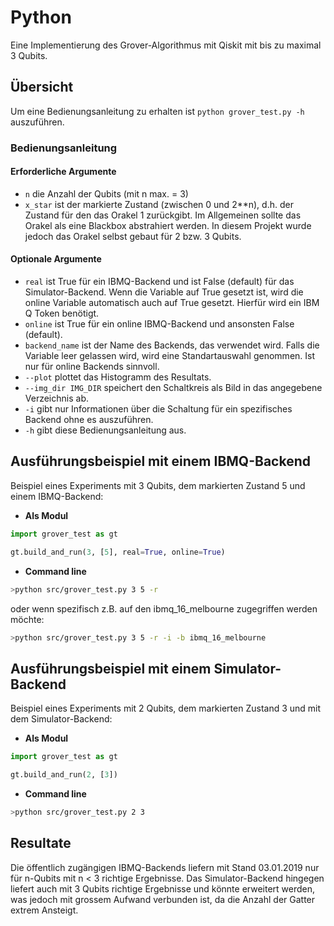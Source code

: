 # Python
Eine Implementierung des Grover-Algorithmus mit Qiskit mit bis zu maximal 3 Qubits.

## Übersicht
Um eine Bedienungsanleitung zu erhalten ist `python grover_test.py -h` auszuführen.

### Bedienungsanleitung
#### Erforderliche Argumente
  * `n` die Anzahl der Qubits (mit n max. = 3)
  * `x_star` ist der markierte Zustand (zwischen 0 und 2**n), d.h. der Zustand für den das Orakel 1 zurückgibt. Im Allgemeinen sollte das Orakel als eine Blackbox abstrahiert werden. In diesem Projekt wurde jedoch das Orakel selbst gebaut für 2 bzw. 3 Qubits.
#### Optionale Argumente
* `real` ist True für ein IBMQ-Backend und ist False (default) für das Simulator-Backend. Wenn die Variable auf True gesetzt ist, wird die online Variable automatisch auch auf True gesetzt. Hierfür wird ein IBM Q Token benötigt.
* `online` ist True für ein online IBMQ-Backend und ansonsten False (default).
* `backend_name` ist der Name des Backends, das verwendet wird. Falls die Variable leer gelassen wird, wird eine Standartauswahl genommen. Ist nur für online Backends sinnvoll.
* `--plot` plottet das Histogramm des Resultats.
* `--img_dir IMG_DIR` speichert den Schaltkreis als Bild in das angegebene Verzeichnis ab.
* `-i` gibt nur Informationen über die Schaltung für ein spezifisches Backend ohne es auszuführen.
* `-h` gibt diese Bedienungsanleitung aus.

## Ausführungsbeispiel mit einem IBMQ-Backend
Beispiel eines Experiments mit 3 Qubits, dem markierten Zustand 5 und einem IBMQ-Backend:
- __Als Modul__
``` python
import grover_test as gt

gt.build_and_run(3, [5], real=True, online=True)
```
- __Command line__
``` bash
>python src/grover_test.py 3 5 -r
```
oder wenn spezifisch z.B. auf den ibmq_16_melbourne zugegriffen werden möchte:
``` bash
>python src/grover_test.py 3 5 -r -i -b ibmq_16_melbourne
```
## Ausführungsbeispiel mit einem Simulator-Backend  
Beispiel eines Experiments mit 2 Qubits, dem markierten Zustand 3 und mit dem Simulator-Backend:
- __Als Modul__
``` python
import grover_test as gt

gt.build_and_run(2, [3])
```
- __Command line__
``` bash
>python src/grover_test.py 2 3
```

## Resultate
Die öffentlich zugängigen IBMQ-Backends liefern mit Stand 03.01.2019 nur für n-Qubits mit n < 3 richtige Ergebnisse.
Das Simulator-Backend hingegen liefert auch mit 3 Qubits richtige Ergebnisse und könnte erweitert werden, was jedoch mit grossem Aufwand verbunden ist, da die Anzahl der Gatter extrem Ansteigt.
